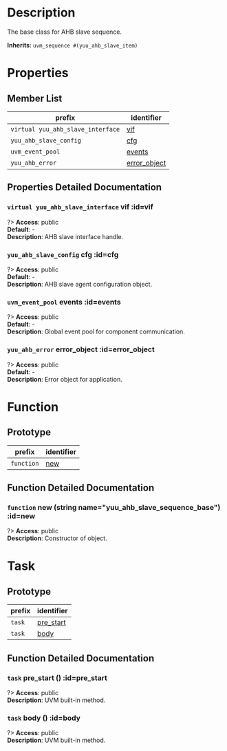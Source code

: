 # Description

The base class for AHB slave sequence.  

**Inherits**: ``uvm_sequence #(yuu_ahb_slave_item)``

# Properties

## Member List

| prefix | identifier |
| - | - |
| `virtual yuu_ahb_slave_interface` | [vif](#vif) |
| `yuu_ahb_slave_config` | [cfg](#cfg) |
| `uvm_event_pool` | [events](#events) |
| `yuu_ahb_error` | [error_object](#error_object) |

## Properties Detailed Documentation

### `virtual yuu_ahb_slave_interface` vif :id=vif

?> **Access**: public  
**Default**: -  
**Description**: AHB slave interface handle.  


### `yuu_ahb_slave_config` cfg :id=cfg

?> **Access**: public  
**Default**: -  
**Description**: AHB slave agent configuration object.  


### `uvm_event_pool` events :id=events

?> **Access**: public  
**Default**: -  
**Description**: Global event pool for component communication.  


### `yuu_ahb_error` error_object :id=error_object

?> **Access**: public  
**Default**: -  
**Description**: Error object for application.  


# Function

## Prototype

| prefix | identifier |
| - | - |
| `function` | [new](#new) |

## Function Detailed Documentation

### `function` new (string name="yuu_ahb_slave_sequence_base") :id=new

?> **Access**: public  
**Description**: Constructor of object.  


# Task

## Prototype

| prefix | identifier |
| - | - |
| `task` | [pre_start](#pre_start) |
| `task` | [body](#body) |

## Function Detailed Documentation

### `task` pre_start () :id=pre_start

?> **Access**: public  
**Description**: UVM built-in method.  


### `task` body () :id=body

?> **Access**: public  
**Description**: UVM built-in method.  


